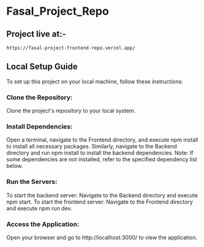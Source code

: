 # Fasal_Project_Repo

## Project live at:-
    https://fasal-project-frontend-repo.vercel.app/
## Local Setup Guide
   To set up this project on your local machine, follow these instructions:
 
### Clone the Repository:
   Clone the project's repository to your local system.
    
### Install Dependencies:
   Open a terminal, navigate to the Frontend directory, and execute npm install to install all necessary packages.
   Similarly, navigate to the Backend directory and run npm install to install the backend dependencies.
   Note: If some dependencies are not installed, refer to the specified dependency list below.

### Run the Servers:
   To start the backend server:
   Navigate to the Backend directory and execute npm start.
   To start the frontend server:
   Navigate to the Frontend directory and execute npm run dev.

### Access the Application:
   Open your browser and go to http://localhost:3000/ to view the application.
